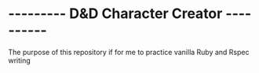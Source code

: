 <h1>--------- D&D Character Creator ----------</h1>
<p>The purpose of this repository if for me to practice vanilla Ruby and Rspec writing</p>
